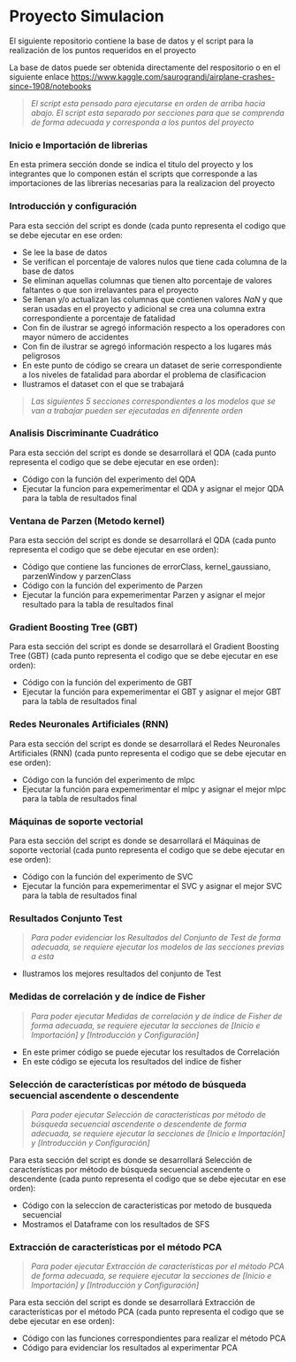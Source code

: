 # Proyecto Simulacion

El siguiente repositorio contiene la base de datos y el script
para la realización de los puntos requeridos en el proyecto

La base de datos puede ser obtenida directamente del respositorio o en el siguiente enlace https://www.kaggle.com/saurograndi/airplane-crashes-since-1908/notebooks

> *El script esta pensado para ejecutarse en orden de arriba hacia abajo.*
> *El script esta separado por secciones para que se comprenda de forma adecuada y corresponda a los puntos del proyecto*

### Inicio e Importación de librerias

En esta primera sección donde se indica el titulo del proyecto y los integrantes que lo componen
están el scripts que corresponde a las importaciones de las librerias necesarias para la 
realizacion del proyecto

### Introducción y configuración

Para esta sección del script es donde (cada punto representa el codigo que se debe ejecutar en ese orden:
* Se lee la base de datos 
* Se verifican el porcentaje de valores nulos que tiene cada columna de la base de datos
* Se eliminan aquellas columnas que tienen alto porcentaje de valores faltantes o que son irrelavantes para el proyecto
* Se llenan y/o actualizan las columnas que contienen valores *NaN* y que seran usadas en el proyecto y adicional se crea una columna extra correspondiente a porcentaje de fatalidad
* Con fin de ilustrar se agregó información respecto a los operadores con mayor número de accidentes
* Con fin de ilustrar se agregó información respecto a los lugares más peligrosos
* En este punto de código se creara un dataset de serie correspondiente a los niveles de fatalidad para abordar el problema de clasificacion
* Ilustramos el dataset con el que se trabajará

> *Las siguientes 5 secciones correspondientes a los modelos que se van a trabajar*
> *pueden ser ejecutadas en difenrente orden*
### Analisis Discriminante Cuadrático
Para esta sección del script es donde se desarrollará el QDA (cada punto representa el codigo que se debe ejecutar en ese orden):
* Código con la función del experimento del QDA
* Ejecutar la funcion para expemerimentar el QDA y asignar el mejor QDA para la tabla de resultados final

### Ventana de Parzen (Metodo kernel)
Para esta sección del script es donde se desarrollará el QDA (cada punto representa el codigo que se debe ejecutar en ese orden):
* Código que contiene las funciones de errorClass, kernel_gaussiano, parzenWindow y parzenClass
* Código con la función del experimento de Parzen
* Ejecutar la función para expemerimentar Parzen y asignar el mejor resultado para la tabla de resultados final

### Gradient Boosting Tree (GBT)
Para esta sección del script es donde se desarrollará el Gradient Boosting Tree (GBT) (cada punto representa el codigo que se debe ejecutar en ese orden):
* Código con la función del experimento de GBT
* Ejecutar la función para expemerimentar el GBT y asignar el mejor GBT para la tabla de resultados final

### Redes Neuronales Artificiales (RNN)
Para esta sección del script es donde se desarrollará el Redes Neuronales Artificiales (RNN) (cada punto representa el codigo que se debe ejecutar en ese orden):
* Código con la función del experimento de mlpc
* Ejecutar la función para expemerimentar el mlpc y asignar el mejor mlpc para la tabla de resultados final

### Máquinas de soporte vectorial
Para esta sección del script es donde se desarrollará el Máquinas de soporte vectorial (cada punto representa el codigo que se debe ejecutar en ese orden):
* Código con la función del experimento de SVC
* Ejecutar la función para expemerimentar el SVC y asignar el mejor SVC para la tabla de resultados final


### Resultados Conjunto Test

> *Para poder evidenciar los Resultados del Conjunto de Test de forma adecuada, se requiere ejecutar los modelos de las secciones previas a esta*

* Ilustramos los mejores resultados del conjunto de Test


### Medidas de correlación y de índice de Fisher
> *Para poder ejecutar  Medidas de correlación y de índice de Fisher de forma adecuada, se requiere ejecutar la secciones de [Inicio e Importación] y [Introducción y Configuración]*

* En este primer código se puede ejecutar los resultados de Correlación
* En este código se ejecuta los resultados del indice de fisher

### Selección de características por método de búsqueda secuencial ascendente o descendente
> *Para poder ejecutar  Selección de características por método de búsqueda secuencial ascendente o descendente de forma adecuada, se requiere ejecutar la secciones de [Inicio e Importación] y [Introducción y Configuración]*

Para esta sección del script es donde se desarrollará Selección de características por método de búsqueda secuencial ascendente o descendente (cada punto representa el codigo que se debe ejecutar en ese orden):
* Código con la seleccion de caracteristicas por metodo de busqueda secuencial
* Mostramos el Dataframe con los resultados de SFS

### Extracción de características por el método PCA
> *Para poder ejecutar Extracción de características por el método PCA de forma adecuada, se requiere ejecutar la secciones de [Inicio e Importación] y [Introducción y Configuración]*

Para esta sección del script es donde se desarrollará Extracción de características por el método PCA (cada punto representa el codigo que se debe ejecutar en ese orden):
* Código con las funciones correspondientes para realizar el método PCA
* Código para evidenciar los resultados al experimentar PCA


